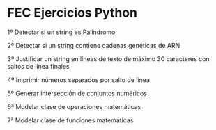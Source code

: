 # FEC Ejercicios Python

1º Detectar si un string es Palíndromo

2º Detectar si un string contiene cadenas genéticas de ARN

3º Justificar un string en líneas de texto de máximo 30 caracteres con saltos de línea finales

4º Imprimir números separados por salto de línea

5º Generar intersección de conjuntos numéricos

6ª Modelar clase de operaciones matemáticas

7ª Modelar clase de funciones matemáticas
